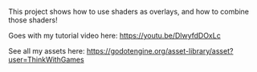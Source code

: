 
This project shows how to use shaders as overlays, and how to combine those shaders!

Goes with my tutorial video here: https://youtu.be/DlwyfdDOxLc

See all my assets here: https://godotengine.org/asset-library/asset?user=ThinkWithGames
